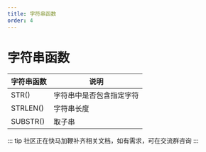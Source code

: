 ```yaml
---
title: 字符串函数
order: 4
---
```


# 字符串函数

| 字符串函数 | 说明
| --- | --- |
| STR() | 字符串中是否包含指定字符 |
| STRLEN() | 字符串长度 |
| SUBSTR() | 取子串 |
::: tip
社区正在快马加鞭补齐相关文档，如有需求，可在交流群咨询
:::


